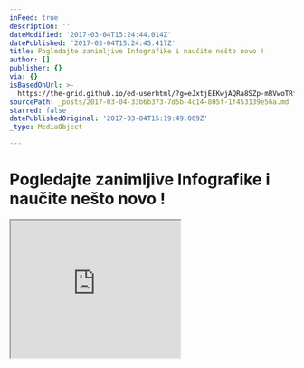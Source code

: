 ```yaml
---
inFeed: true
description: ''
dateModified: '2017-03-04T15:24:44.014Z'
datePublished: '2017-03-04T15:24:45.417Z'
title: Pogledajte zanimljive Infografike i naučite nešto novo !
author: []
publisher: {}
via: {}
isBasedOnUrl: >-
  https://the-grid.github.io/ed-userhtml/?g=eJxtjEEKwjAQRa8SZp-mRVwoTRfeZJpMTErblMxA8PZaFBVx-Xn_vR6VR0G9pVX7bIGWkfwlY_HwAeO-dU1eooVT234hdjiTjpSuUSwc_rCX1nVHULFQsBBFNj4bU2ttHj-hQiyNy4t5L5NDSC7hrFeqbGDoDQ49u5I2Uci31SlPgYri4iwYg8wk_FObeA8maSbeA097uAMukVQY
sourcePath: _posts/2017-03-04-33b6b373-7d5b-4c14-805f-1f453139e56a.md
starred: false
datePublishedOriginal: '2017-03-04T15:19:49.069Z'
_type: MediaObject

---
```

# Pogledajte zanimljive Infografike i naučite nešto novo !

<iframe src="https://the-grid.github.io/ed-userhtml/?g=eJxtjMEOgjAQRH-l6R0WTIyJoRz8k6VdaEEo6W5s9OuFGKMxHmfevGlQORQs1rAULhpNc0fuEjE5_QHdnoscnHij60NVfTG2eKXCUxi8GH36w95efdTKJ-qN9iIrnwFyzuW2E0rEUto4w_CItynCjGkiCcsAum0A24ZtCqso5PtilaOekuJkjQZAZhL-uRkZtiJIOfJ-8LLbJw62UaM" height="244" style=""></iframe>